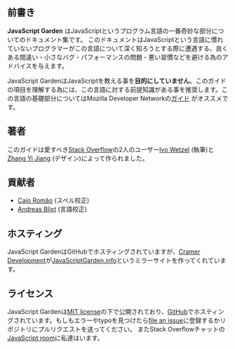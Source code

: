 ## 前書き

**JavaScript Garden** はJavaScriptというプログラム言語の一番奇妙な部分についてのドキュメント集です。
このドキュメントはJavaScriptという言語に慣れていないプログラマーがこの言語について深く知ろうとする際に遭遇する、良くある間違い・小さなバグ・パフォーマンスの問題・悪い習慣などを避ける為のアドバイスを与えます。

JavaScript GardenはJavaScriptを教える事を**目的にしていません**。このガイドの項目を理解する為には、この言語に対する前提知識がある事を推奨します。この言語の基礎部分についてはMozilla Developer Networkの[ガイド][1] がオススメです。 

## 著者

このガイドは愛すべき[Stack Overflow][2]の2人のユーザー[Ivo Wetzel][3]
(執筆)と[Zhang Yi Jiang][4] (デザイン)によって作られました。

## 貢献者

 - [Caio Romão][5] (スペル校正)
 - [Andreas Blixt][6] (言語校正)

## ホスティング

JavaScript GardenはGitHubでホスティングされていますが、[Cramer Development][7]が[JavaScriptGarden.info][8]というミラーサイトを作ってくれています。

## ライセンス

JavaScript Gardenは[MIT license][9]の下で公開されており、[GitHub][10]でホスティングされています。もしもエラーやtypoを見つけたら[file an issue][11]に登録するかリポジトリにプルリクエストを送ってください。
またStack Overflowチャットの[JavaScript room][12]に私達はいます。


[1]: https://developer.mozilla.org/en/JavaScript/Guide
[2]: http://stackoverflow.com/
[3]: http://stackoverflow.com/users/170224/ivo-wetzel
[4]: http://stackoverflow.com/users/313758/yi-jiang
[5]: https://github.com/caio
[6]: https://github.com/blixt
[7]: http://cramerdev.com/
[8]: http://javascriptgarden.info/
[9]: https://github.com/BonsaiDen/JavaScript-Garden/blob/next/LICENSE
[10]: https://github.com/BonsaiDen/JavaScript-Garden
[11]: https://github.com/BonsaiDen/JavaScript-Garden/issues
[12]: http://chat.stackoverflow.com/rooms/17/javascript
